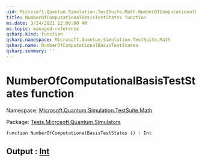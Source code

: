 ```yaml
---
uid: Microsoft.Quantum.Simulation.TestSuite.Math.NumberOfComputationalBasisTestStates
title: NumberOfComputationalBasisTestStates function
ms.date: 3/24/2021 12:00:00 AM
ms.topic: managed-reference
qsharp.kind: function
qsharp.namespace: Microsoft.Quantum.Simulation.TestSuite.Math
qsharp.name: NumberOfComputationalBasisTestStates
qsharp.summary: ''
---
```


# NumberOfComputationalBasisTestStates function

Namespace: [Microsoft.Quantum.Simulation.TestSuite.Math](xref:Microsoft.Quantum.Simulation.TestSuite.Math)

Package: [Tests.Microsoft.Quantum.Simulators](https://nuget.org/packages/Tests.Microsoft.Quantum.Simulators)




```qsharp
function NumberOfComputationalBasisTestStates () : Int
```


## Output : [Int](xref:microsoft.quantum.lang-ref.int)

